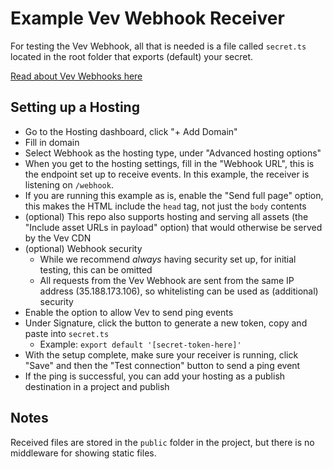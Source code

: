 # Example Vev Webhook Receiver

For testing the Vev Webhook, all that is needed is a file called `secret.ts` located in the root folder that exports (default) your secret.

[Read about Vev Webhooks here](https://help.vev.design/en/articles/6165061-webhook-integrations)

## Setting up a Hosting

* Go to the Hosting dashboard, click "+ Add Domain"
* Fill in domain
* Select Webhook as the hosting type, under "Advanced hosting options"
* When you get to the hosting settings, fill in the "Webhook URL", this is the endpoint set up to receive events. In this example, the receiver is listening on `/webhook`.
* If you are running this example as is, enable the "Send full page" option, this makes the HTML include the `head` tag, not just the `body` contents
* (optional) This repo also supports hosting and serving all assets (the "Include asset URLs in payload" option) that would otherwise be served by the
  Vev CDN
* (optional) Webhook security
    * While we recommend *always* having security set up, for initial testing, this can be omitted
    * All requests from the Vev Webhook are sent from the same IP address (35.188.173.106), so whitelisting can be used as (additional) security
* Enable the option to allow Vev to send ping events
* Under Signature, click the button to generate a new token, copy and paste into `secret.ts`
  * Example: `export default '[secret-token-here]'`
* With the setup complete, make sure your receiver is running, click "Save" and then the "Test connection" button to send a ping event
* If the ping is successful, you can add your hosting as a publish destination in a project and publish

## Notes

Received files are stored in the `public` folder in the project, but there is no middleware for showing static files.
